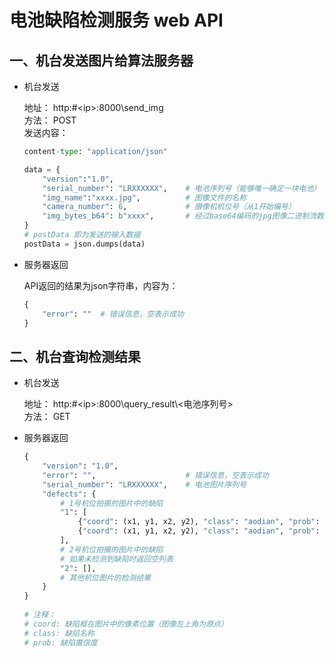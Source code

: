 # 电池缺陷检测服务 web API


## 一、机台发送图片给算法服务器

- 机台发送

    地址： http:#\<ip\>:8000\send_img  
    方法： POST  
    发送内容：
    ~~~python
    content-type: "application/json"

    data = {
        "version":"1.0",  
        "serial_number": "LRXXXXXX",    # 电池序列号（能够唯一确定一块电池）
        "img_name":"xxxx.jpg",          # 图像文件的名称
        "camera_number": 6,             # 摄像机机位号（从1开始编号）
        "img_bytes_b64": b"xxxx",       # 经过base64编码的jpg图像二进制流数据
    }
    # postData 即为发送的输入数据
    postData = json.dumps(data)            
    ~~~

- 服务器返回

    API返回的结果为json字符串，内容为：

    ```python
    {
        "error": ""  # 错误信息，空表示成功
    } 
    ```

## 二、机台查询检测结果

- 机台发送
    
    地址： http:#\<ip\>:8000\query_result\\<电池序列号>  
    方法： GET  

- 服务器返回

    ~~~python
    {
        "version": "1.0", 
        "error": "",                    # 错误信息，空表示成功
        "serial_number": "LRXXXXXX",    # 电池图片序列号
        "defects": {
            # 1号机位拍摄的图片中的缺陷
            "1": [
                {"coord": (x1, y1, x2, y2), "class": "aodian", "prob": 0.98},
                {"coord": (x1, y1, x2, y2), "class": "aodian", "prob": 0.98},
            ],
            # 2号机位拍摄的图片中的缺陷
            # 如果未检测到缺陷时返回空列表
            "2": [],
            # 其他机位图片的检测结果
        }
    }
        
    # 注释： 
    # coord: 缺陷框在图片中的像素位置（图像左上角为原点）
    # class: 缺陷名称
    # prob: 缺陷置信度
    ~~~
